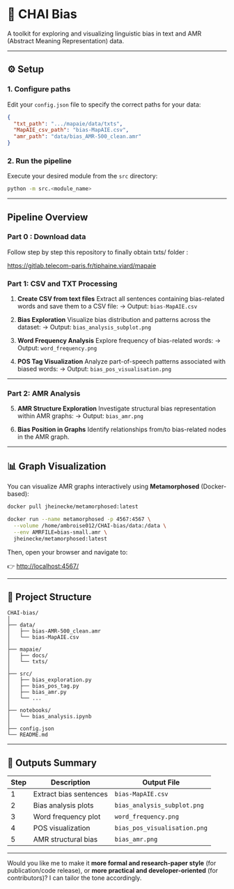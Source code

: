 # 🧠 CHAI Bias

A toolkit for exploring and visualizing linguistic bias in text and AMR (Abstract Meaning Representation) data.

---

## ⚙️ Setup

### 1. Configure paths

Edit your `config.json` file to specify the correct paths for your data:

```json
{
  "txt_path": ".../mapaie/data/txts",
  "MapAIE_csv_path": "bias-MapAIE.csv",
  "amr_path": "data/bias_AMR-500_clean.amr"
}
```

### 2. Run the pipeline

Execute your desired module from the `src` directory:

```bash
python -m src.<module_name>
```

---

## Pipeline Overview
### **Part 0 : Download data**
Follow step by step this repository to finally obtain txts/ folder :

https://gitlab.telecom-paris.fr/tiphaine.viard/mapaie

### **Part 1: CSV and TXT Processing**

1. **Create CSV from text files**
   Extract all sentences containing bias-related words and save them to a CSV file:
   → Output: `bias-MapAIE.csv`

2. **Bias Exploration**
   Visualize bias distribution and patterns across the dataset:
   → Output: `bias_analysis_subplot.png`

3. **Word Frequency Analysis**
   Explore frequency of bias-related words:
   → Output: `word_frequency.png`

4. **POS Tag Visualization**
   Analyze part-of-speech patterns associated with biased words:
   → Output: `bias_pos_visualisation.png`

---

### **Part 2: AMR Analysis**

5. **AMR Structure Exploration**
   Investigate structural bias representation within AMR graphs:
   → Output: `bias_amr.png`

6. **Bias Position in Graphs**
   Identify relationships from/to bias-related nodes in the AMR graph.

---

## 📊 Graph Visualization

You can visualize AMR graphs interactively using **Metamorphosed** (Docker-based):

```bash
docker pull jheinecke/metamorphosed:latest

docker run --name metamorphosed -p 4567:4567 \
  --volume /home/ambroise012/CHAI-bias/data:/data \
  --env AMRFILE=bias-small.amr \
  jheinecke/metamorphosed:latest
```

Then, open your browser and navigate to:

👉 [http://localhost:4567/](http://localhost:4567/)

---

## 📁 Project Structure

```
CHAI-bias/
│
├── data/
│   ├── bias-AMR-500_clean.amr
│   └── bias-MapAIE.csv
│
├── mapaie/
│   ├── docs/
│   └── txts/
│
├── src/
│   ├── bias_exploration.py
│   ├── bias_pos_tag.py
│   ├── bias_amr.py
│   └── ...
│
├── notebooks/
│   └── bias_analysis.ipynb
│
├── config.json
└── README.md
```

---

## 🧾 Outputs Summary

| Step | Description            | Output File                  |
| ---- | ---------------------- | ---------------------------- |
| 1    | Extract bias sentences | `bias-MapAIE.csv`            |
| 2    | Bias analysis plots    | `bias_analysis_subplot.png`  |
| 3    | Word frequency plot    | `word_frequency.png`         |
| 4    | POS visualization      | `bias_pos_visualisation.png` |
| 5    | AMR structural bias    | `bias_amr.png`               |

---

Would you like me to make it **more formal and research-paper style** (for publication/code release), or **more practical and developer-oriented** (for contributors)? I can tailor the tone accordingly.
